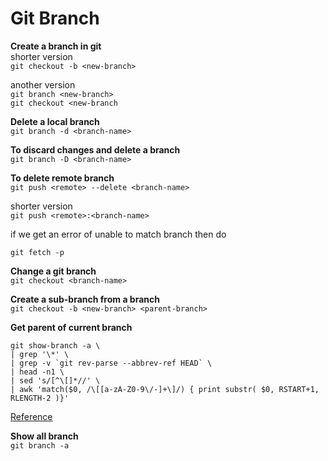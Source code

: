 # Git Branch
**Create a branch in git**\
  shorter version\
  `git checkout -b <new-branch>`

  another version\
  `git branch <new-branch>`\
  `git checkout <new-branch`

**Delete a local branch**\
  `git branch -d <branch-name>`

**To discard changes and delete a branch**\
  `git branch -D <branch-name>`

**To delete remote branch**\
  `git push <remote> --delete <branch-name>`

  shorter version\
  `git push <remote>:<branch-name>`

  if we get an error of unable to match branch then do

  `git fetch -p`

**Change a git branch**\
  `git checkout <branch-name>`

**Create a sub-branch from a branch**\
  `git checkout -b <new-branch> <parent-branch>`

**Get parent of current branch**

  ```
  git show-branch -a \
  | grep '\*' \
  | grep -v `git rev-parse --abbrev-ref HEAD` \
  | head -n1 \
  | sed 's/[^\[]*//' \
  | awk 'match($0, /\[[a-zA-Z0-9\/-]+\]/) { print substr( $0, RSTART+1, RLENGTH-2 )}'
  ```

[Reference](https://stackoverflow.com/a/17843908/9892778)

**Show all branch**\
  `git branch -a`
